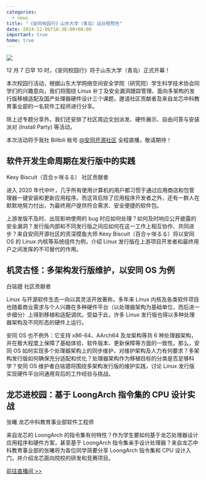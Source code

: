 ```yaml
---
categories:
  - news
title: "《安同校园行》山东大学（青岛）站日程预告"
date: 2024-12-06T18:30:00+08:00
important: true
home: true
---
```

![](/assets/news/aosc-sdu-poster.png)



12 月 7 日早 10 时，《安同校园行》将于山东大学（青岛）正式开幕！

本次校园行活动，根据山东大学网络空间安全学院（研究院）学生科学技术协会同学们的兴趣意向，我们将围绕 Linux 补丁及安全漏洞跟踪管理、面向多架构的发行版移植适配及国产处理器硬件设计三个课题，邀请社区贡献者及来自龙芯中科教育事业部的一名软件工程师进行分享。

除上述专题分享外，我们还安排了社区周边文创派发、硬件展示、自由问答与安装派对 (Install Party) 等活动。

本次活动将于我社 Bilibili 帐号 [@安同开源社区](https://space.bilibili.com/3494371531950426) 全程直播，敬请期待！

## 软件开发生命周期在发行版中的实践

Kexy Biscuit（百合ヶ咲るる）  社区贡献者

进入 2020 年代中叶，几乎所有使用计算机的用户都习惯于通过应用商店和包管理器一键安装和更新应用程序。而这背后除了应用程序开发者之外，还有一群人在默默地努力付出，为最终用户提供符合需求、安全便捷的软件包。

上游发版不及时、出现影响使用的 bug 时应如何处理？如何及时响应公开披露的安全漏洞？发行版内部和不同发行版之间应如何在这一工作上相互协作、共同进步？来自安同开源社区的资深摸鱼大师 Kexy Biscuit（百合ヶ咲るる）将以安同 OS 的 Linux 内核等系统组件为例，介绍 Linux 发行版在上游项目开发者和最终用户之间发挥的不可替代的作用。

## 机灵古怪：多架构发行版维护，以安同 OS 为例
白铭骢  社区贡献者

Linux 与开源软件生态一向以其灵活开放著称，多年来 Linux 内核及各类软件项目也随着商业需求与个人兴趣在多种硬件平台（以处理器架构为基础单位，而后进一步细分）上得到移植和适配调优。受益于此，许多 Linux 发行版也得以多种处理器架构及不同形态的硬件上运行。

安同 OS 也不例外：它支持 x86-64、AArch64 及龙架构等共 6 种处理器架构，并在极大程度上保障了基础体验、软件版本、更新保障等方面的一致性。那么，安同 OS 如何实现多个处理器架构上的同步维护，对维护架构及人力有何要求？多架构发行版如何确保充分适配和优化？处理器架构作为移植目标的分类是否足够科学？安同 OS 维护者白铭骢将围绕多架构发行版的维护实践，讨论 Linux 发行版实现硬件平台间通用背后的工作经验与挑战。

## 龙芯进校园：基于 LoongArch 指令集的 CPU 设计实战
张曦  龙芯中科教育事业部软件工程师

来自龙芯的 LoongArch 的指令集有何特性？作为学生要如何基于龙芯处理器设计应用程序和硬件方案，甚至基于 LoongArch 指令集亲手设计处理器？来自龙芯中科教育事业部的张曦将为各位同学简要分享 LoongArch 指令集和 CPU 设计入门，并介绍龙芯面向院校的研发和竞赛项目。

[前往直播间 >>](https://live.bilibili.com/30341581)
